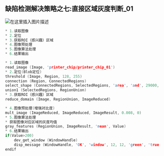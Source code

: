﻿## 缺陷检测解决策略之七:直接区域灰度判断_01
![在这里插入图片描述](https://i-blog.csdnimg.cn/direct/6ed238b960ef42c99ecfe9b2520d93a5.png)

```cpp
* 1.读取图像 
* 2.定位
* 3.获取ROI（感兴趣）区域
* 4.图像预处理 
* 5.图像算法处理
* 6.结果输出 

* 1.读取图像 
read_image (Image, 'printer_chip/printer_chip_01')
* 2.定位(Blob定位)
threshold (Image, Region, 128, 255)
connection (Region, ConnectedRegions)
select_shape (ConnectedRegions, SelectedRegions, 'area', 'and', 29000, 32000)
union1 (SelectedRegions, RegionUnion)
* 3.获取ROI（感兴趣）区域
reduce_domain (Image, RegionUnion, ImageReduced)

* 4.图像预处理(增强对比度)
mult_image (ImageReduced, ImageReduced, ImageResult, 0.008, 0)
* 5.图像算法处理
* 获取图像对应区域的灰度均值
gray_features (RegionUnion, ImageResult, 'mean', Value)
* 6.结果输出
if(Value>200)
    dev_get_window (WindowHandle)
    disp_message (WindowHandle, 'OK', 'window', 12, 12, 'green', 'true')
endif
```

